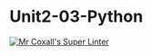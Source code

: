 # Unit2-03-Python
[![Mr Coxall's Super Linter](https://github.com/ICS3U-Programming-DanielM/Unit2-03Python/workflows/Mr%20Coxall's%20Super%20Linter/badge.svg)](https://github.com/ICS3U-Programming-DanielM/Unit2-03Python/actions/)
